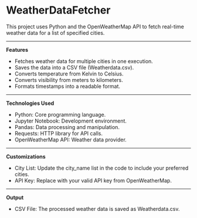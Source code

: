 # WeatherDataFetcher
This project uses Python and the OpenWeatherMap API to fetch real-time weather data for a list of specified cities.

---

**Features**
- Fetches weather data for multiple cities in one execution.
- Saves the data into a CSV file (Weatherdata.csv).
- Converts temperature from Kelvin to Celsius.
- Converts visibility from meters to kilometers.
- Formats timestamps into a readable format.

---

**Technologies Used**
- Python: Core programming language.
- Jupyter Notebook: Development environment.
- Pandas: Data processing and manipulation.
- Requests: HTTP library for API calls.
- OpenWeatherMap API: Weather data provider.

---

**Customizations**
- City List: Update the city_name list in the code to include your preferred cities.
- API Key: Replace with your valid API key from OpenWeatherMap.

---

**Output**
- CSV File: The processed weather data is saved as Weatherdata.csv.

